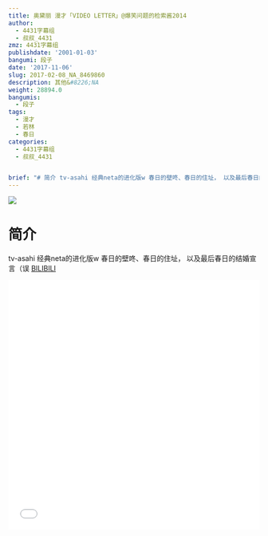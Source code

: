 ```yaml
---
title: 奥黛丽 漫才「VIDEO LETTER」@爆笑问题的检索酱2014
author:
  - 4431字幕组
  - 叔叔_4431
zmz: 4431字幕组
publishdate: '2001-01-03'
bangumi: 段子
date: '2017-11-06'
slug: 2017-02-08_NA_8469860
description: 其他&#8226;NA
weight: 28894.0
bangumis:
  - 段子
tags:
  - 漫才
  - 若林
  - 春日
categories:
  - 4431字幕组
  - 叔叔_4431


brief: "# 简介 tv-asahi 经典neta的进化版w 春日的壁咚、春日的住址， 以及最后春日的结婚宣言（误"
---
```

![](https://i.imgur.com/VRMeCqI.png)
# 简介  
tv-asahi 经典neta的进化版w
春日的壁咚、春日的住址，
以及最后春日的结婚宣言（误
  [BILIBILI](https://www.bilibili.com/video/av8469860/)

  <iframe src="//www.bilibili.com/blackboard/player.html?aid=8469860" width="100%" height="500" frameborder="0" allowfullscreen="allowfullscreen"></iframe>
